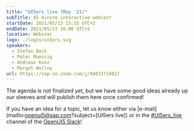```yaml
---
title: "UI5ers live (May '21)"
subTitle: 45 minute interactive webcast
startDate: 2021/05/13 15:15 UTC+2
endDate: 2021/05/13 16:00 UTC+2
location: Webinar
logo: ./logos/ui5ers.svg
speakers:
  - Stefan Beck
  - Peter Muessig
  - Andreas Kunz
  - Margot Wollny
url: https://sap-se.zoom.com/j/94833714827
---
```


The agenda is not finalized yet, but we have some good ideas already up our sleeves and will publish them here once confirmed!

If you have an idea for a topic, let us know either via [e-mail](mailto:openui5@sap.com?subject=[UI5ers live]) or in the [#UI5ers_live](https://openui5.slack.com/archives/C01CP60AAN7) channel of the [OpenUI5 Slack](https://ui5-slack-invite.cfapps.eu10.hana.ondemand.com/)!
